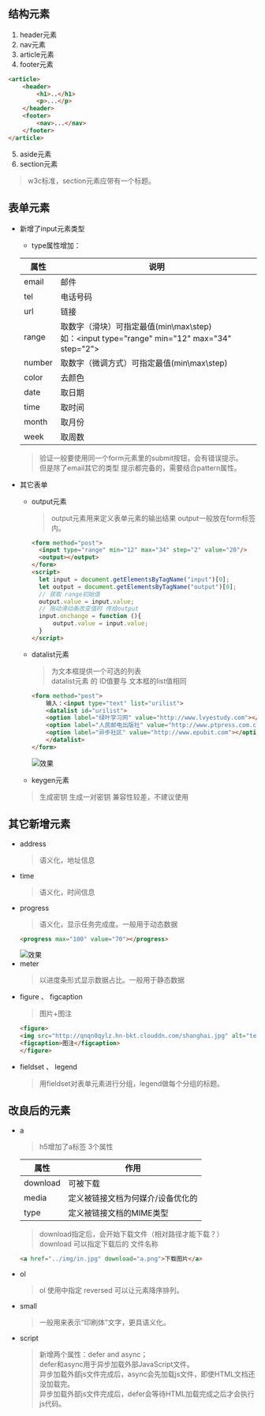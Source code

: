 ## 结构元素

1. header元素
2. nav元素
3. article元素
4. footer元素

```html
<article>
    <header>
        <h1>..</h1>
        <p>...</p>
    </header>
    <footer>
        <nav>...</nav>
    </footer>
</article>
```

5. aside元素
6. section元素
  >w3c标准，section元素应带有一个标题。

## 表单元素

- 新增了input元素类型
    * type属性增加：
    
  |属性|说明|
  |----|----|
  | email  | 邮件 |
  | tel  | 电话号码 |
  |url|链接|
  |range|取数字（滑块）可指定最值(min\max\step)<br/>如：\<input type="range" min="12" max="34" step="2"\>|
  |number|取数字（微调方式）可指定最值(min\max\step)|
  |color|去颜色|
  |date|取日期|
  |time|取时间|
  |month|取月份|
  |week|取周数|
    >验证一般要使用同一个form元素里的submit按钮，会有错误提示。  
  > 但是除了email其它的类型 提示都完备的，需要结合pattern属性。
- 其它表单
    * output元素
      >output元素用来定义表单元素的输出结果
      > output一般放在form标签内。
      ```html
      <form method="post">
        <input type="range" min="12" max="34" step="2" value="20"/>
        <output></output>
      </form>
      <script>
        let input = document.getElementsByTagName("input")[0];
        let output = document.getElementsByTagName("output")[0];
        // 获取 range初始值
        output.value = input.value;
        // 拖动滑动条改变值时 传给output
        input.onchange = function (){
            output.value = input.value;
        }
      </script>
      ```
    * datalist元素
      >为文本框提供一个可选的列表  
      > datalist元素 的 ID值要与 文本框的list值相同
      ```html
      <form method="post">
          输入：<input type="text" list="urilist">
          <datalist id="urilist">
          <option label="绿叶学习网" value="http://www.lvyestudy.com"></option>
          <option label="人民邮电出版社" value="http://www.ptpress.com.cn"></option>
          <option label="异步社区" value="http://www.epubit.com"></option>
          </datalist>
      </form>
      ```
      ![效果](http://qnqn0qylz.hn-bkt.clouddn.com/datalist.png)
    
    * keygen元素
    >生成密钥
    > 生成一对密钥
    > 兼容性较差，不建议使用
## 其它新增元素
- address
  >语义化，地址信息
- time
  >语义化，时间信息
- progress
  >语义化，显示任务完成度。一般用于动态数据
    ```html
    <progress max="100" value="70"></progress>
    ```
  ![效果](http://qnqn0qylz.hn-bkt.clouddn.com/progress.png)
- meter
  >以进度条形式显示数据占比。一般用于静态数据
- figure 、 figcaption
  >图片+图注
    ```html
    <figure>
    <img src="http://qnqn0qylz.hn-bkt.clouddn.com/shanghai.jpg" alt="test" height="100" width="100">
    <figcaption>图注</figcaption>
    </figure>
    ```
- fieldset 、 legend
  >用fieldset对表单元素进行分组，legend做每个分组的标题。
  
## 改良后的元素
- a
  >h5增加了a标签 3个属性  
  > 
  |属性|作用|
  |---|---|
  |download|可被下载|
  |media|定义被链接文档为何媒介/设备优化的|
  |type|定义被链接文档的MIME类型|
  > download指定后，会开始下载文件（相对路径才能下载？）  
  > download 可以指定下载后的 文件名称
  ```html
  <a href="../img/in.jpg" download="a.png">下载图片</a>
  ```
- ol
  >ol 使用中指定 reversed 可以让元素降序排列。
- small
  >一般用来表示“印刷体”文字，更具语义化。
- script
  >新增两个属性：defer and async；  
  > defer和async用于异步加载外部JavaScript文件。  
  > 异步加载外部js文件完成后，async会先加载js文件，即使HTML文档还没加载完。  
  > 异步加载外部js文件完成后，defer会等待HTML加载完成之后才会执行js代码。
  
